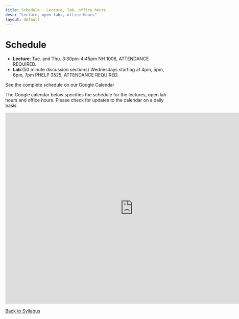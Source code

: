 ```yaml
---
title: Schedule - Lecture, lab, office hours
desc: "Lecture, open labs, office hours"
layout: default
---
```


# Schedule <a name="schedule"></a>

* **Lecture**: Tue. and Thu. 3:30pm-4:45pm NH 1006, ATTENDANCE REQUIRED.
* **Lab**:(50 minute discussion sections) Wednesdays starting at 4pm, 5pm, 6pm, 7pm PHELP 3525, ATTENDANCE REQUIRED.

See the complete schedule on our Google Calendar

<p> The Google calendar below specifies the schedule for the lectures, open lab hours and office hours. Please check for updates to the calendar on a daily basis </p>

<iframe src="https://calendar.google.com/calendar/embed?mode=WEEK&amp;height=600&amp;wkst=1&amp;bgcolor=%23FFFFFF&amp;src=a27efvh0puu3stlmn7lh1v1vtc%40group.calendar.google.com&amp;color=%238C500B&amp;ctz=America%2FLos_Angeles" style="border-width:0" width="800" height="600" frameborder="0" scrolling="no"></iframe>

[Back to Syllabus](/info/syllabus/)